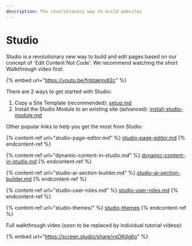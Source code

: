 ```yaml
---
description: The revolutionary way to build websites
---
```


# Studio

Studio is a revolutionary new way to build and edit pages based on our concept of 'Edit Content Not Code'. We recommend watching the short Walkthrough video first:

{% embed url="https://youtu.be/fnbtakmdI2c" %}

There are 2 ways to get started with Studio:

1. Copy a Site Template (recommended): [setup.md](setup.md "mention")
2. Install the Studio Module to an existing site (advanced): [install-studio-module.md](install-studio-module.md "mention")

Other popular links to help you get the most from Studio:

{% content-ref url="studio-page-editor.md" %}
[studio-page-editor.md](studio-page-editor.md)
{% endcontent-ref %}

{% content-ref url="dynamic-content-in-studio.md" %}
[dynamic-content-in-studio.md](dynamic-content-in-studio.md)
{% endcontent-ref %}

{% content-ref url="studio-ai-section-builder.md" %}
[studio-ai-section-builder.md](studio-ai-section-builder.md)
{% endcontent-ref %}

{% content-ref url="studio-user-roles.md" %}
[studio-user-roles.md](studio-user-roles.md)
{% endcontent-ref %}

{% content-ref url="studio-themes/" %}
[studio-themes](studio-themes/)
{% endcontent-ref %}

Full walkthrough video (soon to be replaced by individual tutorial videos):

{% embed url="https://screen.studio/share/vsOKdg6o" %}
